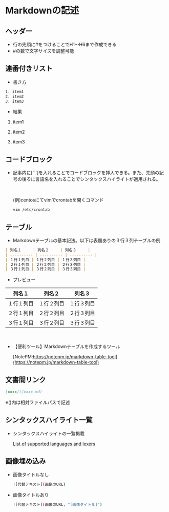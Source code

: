 # Markdownの記述

## ヘッダー

- 行の先頭に#をつけることでH1～H6まで作成できる
- #の数で文字サイズを調整可能

## 連番付きリスト

- 書き方

```sh
1. item1
2. item2
3. item3
```

- 結果

1. item1

2. item2

3. item3

## コードブロック

- 記事内に[```]を入れることでコードブロックを挿入できる。また、先頭の記号の後ろに言語名を入れることでシンタックスハイライトが適用される。

    </br>

    (例)centosにてvimでcrontabを開くコマンド

    ```sh
    vim /etc/crontab
    ```

## テーブル

- Markdownテーブルの基本記法。以下は表題ありの３行３列テーブルの例

```md
| 列名１     | 列名２     | 列名３     | 
| ---------- | ---------- | ---------- | 
| １行１列目 | １行２列目 | １行３列目 | 
| ２行１列目 | ２行２列目 | ２行３列目 | 
| ３行１列目 | ３行２列目 | ３行３列目 | 
```

- プレビュー
  
| 列名１     | 列名２     | 列名３     |
| ---------- | ---------- | ---------- |
| １行１列目 | １行２列目 | １行３列目 |
| ２行１列目 | ２行２列目 | ２行３列目 |
| ３行１列目 | ３行２列目 | ３行３列目 |

</br>

- 【便利ツール】Markdownテーブルを作成するツール
  
    [NotePM:https://notepm.jp/markdown-table-tool](https://notepm.jp/markdown-table-tool)

## 文書間リンク

```md
[xxxx](/xxxx.md)
```

※()内は相対ファイルパスで記述

## シンタックスハイライト一覧

- シンタックスハイライトの一覧掲載

    [List of supported languages and lexers](https://github.com/rouge-ruby/rouge/wiki/List-of-supported-languages-and-lexers)

## 画像埋め込み

- 画像タイトルなし

    ```sh
    ![代替テキスト](画像のURL)
    ```

- 画像タイトルあり

    ```sh
    ![代替テキスト](画像のURL, "[画像タイトル]")
    ```
